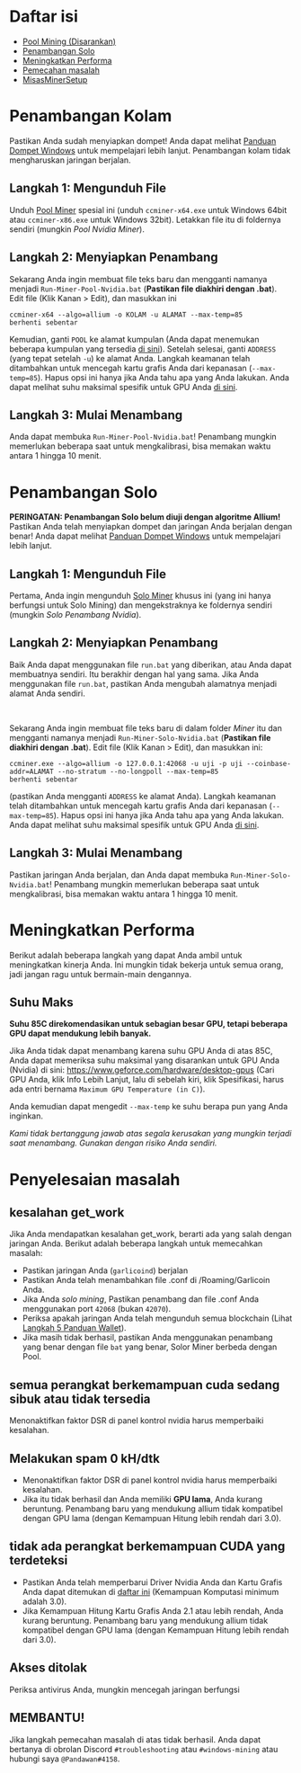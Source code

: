 # Daftar isi

- [Pool Mining (Disarankan)](#pool-mining)
- [Penambangan Solo](#solo-mining)
- [Meningkatkan Performa](#improving-performances)
- [Pemecahan masalah](#troubleshooting)
- [MisasMinerSetup](https://github.com/MisaRistolainen/MisasMinerSetup)

# Penambangan Kolam

Pastikan Anda sudah menyiapkan dompet! Anda dapat melihat [Panduan Dompet Windows](wallet-win.html) untuk mempelajari lebih lanjut.
Penambangan kolam tidak mengharuskan jaringan berjalan.

## Langkah 1: Mengunduh File

Unduh [Pool Miner](https://github.com/lenis0012/ccminer/releases/latest) spesial ini (unduh `ccminer-x64.exe` untuk Windows 64bit atau `ccminer-x86.exe` untuk Windows 32bit). Letakkan file itu di foldernya sendiri (mungkin _Pool Nvidia Miner_).

## Langkah 2: Menyiapkan Penambang

Sekarang Anda ingin membuat file teks baru dan mengganti namanya menjadi `Run-Miner-Pool-Nvidia.bat` (**Pastikan file diakhiri dengan .bat**).
Edit file (Klik Kanan > Edit), dan masukkan ini

```
ccminer-x64 --algo=allium -o KOLAM -u ALAMAT --max-temp=85
berhenti sebentar
```

Kemudian, ganti `POOL` ke alamat kumpulan (Anda dapat menemukan beberapa kumpulan yang tersedia [di sini](pool-mining.html#main-net)).
Setelah selesai, ganti `ADDRESS` (yang tepat setelah `-u`) ke alamat Anda.
Langkah keamanan telah ditambahkan untuk mencegah kartu grafis Anda dari kepanasan (`--max-temp=85`). Hapus opsi ini hanya jika Anda tahu apa yang Anda lakukan. Anda dapat melihat suhu maksimal spesifik untuk GPU Anda [di sini](#max-temperature).

## Langkah 3: Mulai Menambang

Anda dapat membuka `Run-Miner-Pool-Nvidia.bat`!
Penambang mungkin memerlukan beberapa saat untuk mengkalibrasi, bisa memakan waktu antara 1 hingga 10 menit.

# Penambangan Solo

**PERINGATAN: Penambangan Solo belum diuji dengan algoritme Allium!**
Pastikan Anda telah menyiapkan dompet dan jaringan Anda berjalan dengan benar! Anda dapat melihat [Panduan Dompet Windows](wallet-win.html) untuk mempelajari lebih lanjut.

## Langkah 1: Mengunduh File

Pertama, Anda ingin mengunduh [Solo Miner](https://github.com/beanjo55/ccminer-nanashi/releases/latest) khusus ini (yang ini hanya berfungsi untuk Solo Mining) dan mengekstraknya ke foldernya sendiri (mungkin _Solo Penambang Nvidia_).

## Langkah 2: Menyiapkan Penambang

Baik Anda dapat menggunakan file `run.bat` yang diberikan, atau Anda dapat membuatnya sendiri. Itu berakhir dengan hal yang sama.
Jika Anda menggunakan file `run.bat`, pastikan Anda mengubah alamatnya menjadi alamat Anda sendiri.

<br />

Sekarang Anda ingin membuat file teks baru di dalam folder _Miner_ itu dan mengganti namanya menjadi `Run-Miner-Solo-Nvidia.bat` (**Pastikan file diakhiri dengan .bat**).
Edit file (Klik Kanan > Edit), dan masukkan ini:

```
ccminer.exe --algo=allium -o 127.0.0.1:42068 -u uji -p uji --coinbase-addr=ALAMAT --no-stratum --no-longpoll --max-temp=85
berhenti sebentar
```

(pastikan Anda mengganti `ADDRESS` ke alamat Anda).
Langkah keamanan telah ditambahkan untuk mencegah kartu grafis Anda dari kepanasan (`--max-temp=85`). Hapus opsi ini hanya jika Anda tahu apa yang Anda lakukan. Anda dapat melihat suhu maksimal spesifik untuk GPU Anda [di sini](#max-temperature).

## Langkah 3: Mulai Menambang

Pastikan jaringan Anda berjalan, dan Anda dapat membuka `Run-Miner-Solo-Nvidia.bat`!
Penambang mungkin memerlukan beberapa saat untuk mengkalibrasi, bisa memakan waktu antara 1 hingga 10 menit.

# Meningkatkan Performa

Berikut adalah beberapa langkah yang dapat Anda ambil untuk meningkatkan kinerja Anda. Ini mungkin tidak bekerja untuk semua orang, jadi jangan ragu untuk bermain-main dengannya.

## Suhu Maks

**Suhu 85C direkomendasikan untuk sebagian besar GPU, tetapi beberapa GPU dapat mendukung lebih banyak.**

Jika Anda tidak dapat menambang karena suhu GPU Anda di atas 85C, Anda dapat memeriksa suhu maksimal yang disarankan untuk GPU Anda (Nvidia) di sini: https://www.geforce.com/hardware/desktop-gpus
(Cari GPU Anda, klik Info Lebih Lanjut, lalu di sebelah kiri, klik Spesifikasi, harus ada entri bernama `Maximum GPU Temperature (in C)`).

Anda kemudian dapat mengedit `--max-temp` ke suhu berapa pun yang Anda inginkan.

_Kami tidak bertanggung jawab atas segala kerusakan yang mungkin terjadi saat menambang. Gunakan dengan risiko Anda sendiri._

# Penyelesaian masalah

## kesalahan get_work

Jika Anda mendapatkan kesalahan get_work, berarti ada yang salah dengan jaringan Anda.
Berikut adalah beberapa langkah untuk memecahkan masalah:

- Pastikan jaringan Anda (`garlicoind`) berjalan
- Pastikan Anda telah menambahkan file .conf di /Roaming/Garlicoin Anda.
- Jika Anda _solo mining_, Pastikan penambang dan file .conf Anda menggunakan port `42068` (bukan `42070`).
- Periksa apakah jaringan Anda telah mengunduh semua blockchain (Lihat [Langkah 5 Panduan Wallet](./wallet-win.html#step-5-download-the-blockchain)).
- Jika masih tidak berhasil, pastikan Anda menggunakan penambang yang benar dengan file `bat` yang benar, Solor Miner berbeda dengan Pool.

## semua perangkat berkemampuan cuda sedang sibuk atau tidak tersedia

Menonaktifkan faktor DSR di panel kontrol nvidia harus memperbaiki kesalahan.

## Melakukan spam 0 kH/dtk

- Menonaktifkan faktor DSR di panel kontrol nvidia harus memperbaiki kesalahan.
- Jika itu tidak berhasil dan Anda memiliki **GPU lama**, Anda kurang beruntung. Penambang baru yang mendukung allium tidak kompatibel dengan GPU lama (dengan Kemampuan Hitung lebih rendah dari 3.0).

## tidak ada perangkat berkemampuan CUDA yang terdeteksi

- Pastikan Anda telah memperbarui Driver Nvidia Anda dan Kartu Grafis Anda dapat ditemukan di [daftar ini](https://developer.nvidia.com/cuda-gpus) (Kemampuan Komputasi minimum adalah 3.0).
- Jika Kemampuan Hitung Kartu Grafis Anda 2.1 atau lebih rendah, Anda kurang beruntung. Penambang baru yang mendukung allium tidak kompatibel dengan GPU lama (dengan Kemampuan Hitung lebih rendah dari 3.0).

## Akses ditolak

Periksa antivirus Anda, mungkin mencegah jaringan berfungsi

## MEMBANTU!

Jika langkah pemecahan masalah di atas tidak berhasil. Anda dapat bertanya di obrolan Discord `#troubleshooting` atau `#windows-mining` atau hubungi saya `@Pandawan#4158`.
